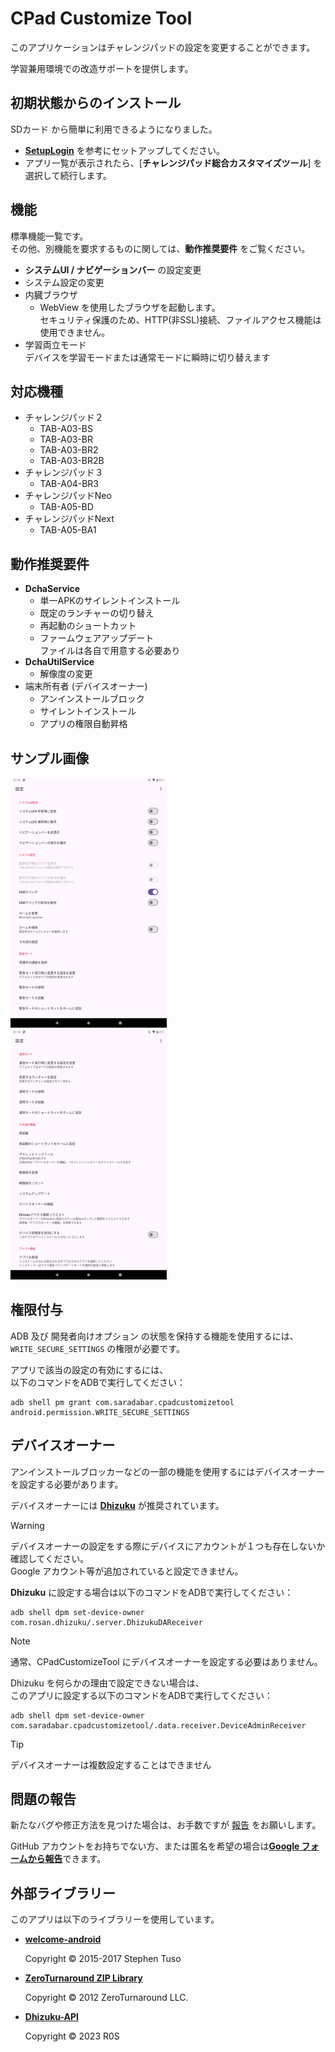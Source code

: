 # CPad Customize Tool

このアプリケーションはチャレンジパッドの設定を変更することができます。

学習兼用環境での改造サポートを提供します。

## 初期状態からのインストール

SDカード から簡単に利用できるようになりました。

+ [**SetupLogin**](https://github.com/Kobold831/SetupLogin/blob/master/docs/README.md) を参考にセットアップしてください。
+ アプリ一覧が表示されたら、\[**チャレンジパッド総合カスタマイズツール**\] を選択して続行します。

## 機能

標準機能一覧です。  
その他、別機能を要求するものに関しては、**動作推奨要件** をご覧ください。

- **システムUI / ナビゲーションバー** の設定変更
- システム設定の変更
- 内臓ブラウザ
  - WebView を使用したブラウザを起動します。  
    セキュリティ保護のため、HTTP(非SSL)接続、ファイルアクセス機能は使用できません。
- 学習両立モード  
  デバイスを学習モードまたは通常モードに瞬時に切り替えます

## 対応機種

- チャレンジパッド２
  - TAB-A03-BS
  - TAB-A03-BR
  - TAB-A03-BR2
  - TAB-A03-BR2B
- チャレンジパッド３
  - TAB-A04-BR3
- チャレンジパッドNeo
  - TAB-A05-BD
- チャレンジパッドNext
  - TAB-A05-BA1

## 動作推奨要件

- **DchaService**
  - 単一APKのサイレントインストール
  - 既定のランチャーの切り替え
  - 再起動のショートカット
  - ファームウェアアップデート  
    ファイルは各自で用意する必要あり
- **DchaUtilService**
  - 解像度の変更
- 端末所有者 (デバイスオーナー)
  - アンインストールブロック
  - サイレントインストール
  - アプリの権限自動昇格

## サンプル画像

<a href="#"><img src="images/image-02.png" height="400"></a>  
<a href="#"><img src="images/image-01.png" height="400"></a>

## 権限付与

ADB 及び 開発者向けオプション の状態を保持する機能を使用するには、  
`WRITE_SECURE_SETTINGS` の権限が必要です。

アプリで該当の設定の有効にするには、  
以下のコマンドをADBで実行してください：

```
adb shell pm grant com.saradabar.cpadcustomizetool android.permission.WRITE_SECURE_SETTINGS
```

## デバイスオーナー

アンインストールブロッカーなどの一部の機能を使用するにはデバイスオーナーを設定する必要があります。

デバイスオーナーには [**Dhizuku**](https://github.com/iamr0s/Dhizuku) が推奨されています。

> [!WARNING]
> デバイスオーナーの設定をする際にデバイスにアカウントが１つも存在しないか確認してください。  
> Google アカウント等が追加されていると設定できません。

**Dhizuku** に設定する場合は以下のコマンドをADBで実行してください：

```
adb shell dpm set-device-owner com.rosan.dhizuku/.server.DhizukuDAReceiver
```

> [!NOTE]
> 通常、CPadCustomizeTool にデバイスオーナーを設定する必要はありません。

Dhizuku を何らかの理由で設定できない場合は、  
このアプリに設定する以下のコマンドをADBで実行してください：

```
adb shell dpm set-device-owner com.saradabar.cpadcustomizetool/.data.receiver.DeviceAdminReceiver
```

> [!TIP]
> デバイスオーナーは複数設定することはできません

## 問題の報告

新たなバグや修正方法を見つけた場合は、お手数ですが [報告](https://github.com/Kobold831/CPadCustomizeTool/issues/new/choose) をお願いします。

GitHub アカウントをお持ちでない方、または匿名を希望の場合は[**Google フォームから報告**](https://forms.gle/LnGuEc4GdRmwzf3GA)できます。

## 外部ライブラリー

このアプリは以下のライブラリーを使用しています。

- [**welcome-android**](https://github.com/stephentuso/welcome-android)
  
  Copyright © 2015-2017 Stephen Tuso

- [**ZeroTurnaround ZIP Library**](https://github.com/zeroturnaround/zt-zip)
  
  Copyright © 2012 ZeroTurnaround LLC.

- [**Dhizuku-API**](https://github.com/iamr0s/Dhizuku-API)
  
  Copyright © 2023 R0S

